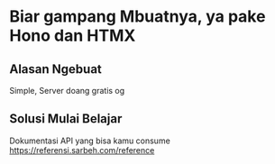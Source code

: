 # Biar gampang Mbuatnya, ya pake Hono dan HTMX

## Alasan Ngebuat

Simple, Server doang gratis og

## Solusi Mulai Belajar

Dokumentasi API yang bisa kamu consume
https://referensi.sarbeh.com/reference
